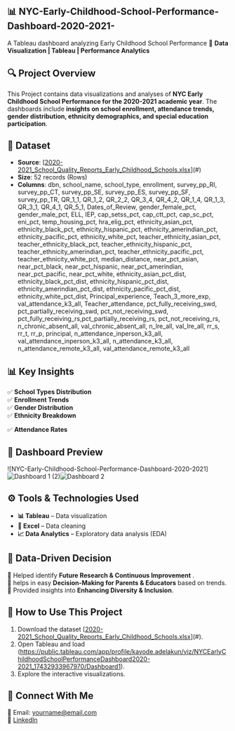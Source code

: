 ## 📊 NYC-Early-Childhood-School-Performance-Dashboard-2020-2021-

A Tableau dashboard analyzing Early Childhood School Performance 
🚀 **Data Visualization | Tableau | Performance Analytics**  

## **🔍 Project Overview**
This Project contains data visualizations and analyses of **NYC Early Childhood School Performance for the 2020-2021 academic year**. The dashboards include **insights on school enrollment, attendance trends, gender distribution, ethnicity demographics, and special education participation**.

## **📂 Dataset**
- **Source**: [[2020-2021_School_Quality_Reports_Early_Childhood_Schools.xlsx](https://github.com/user-attachments/files/19523812/2020-2021_School_Quality_Reports_Early_Childhood_Schools.xlsx)](#)  
- **Size**: 52 records (Rows)
- **Columns**: dbn, school_name, school_type, enrollment, survey_pp_RI, survey_pp_CT, survey_pp_SE, survey_pp_ES, survey_pp_SF, survey_pp_TR, QR_1_1, QR_1_2, QR_2_2, QR_3_4, QR_4_2, QR_1_4, QR_1_3, QR_3_1, QR_4_1, QR_5_1, Dates_of_Review, gender_female_pct, gender_male_pct, ELL, IEP, cap_setss_pct, cap_ctt_pct, cap_sc_pct, eni_pct, temp_housing_pct, hra_elig_pct, ethnicity_asian_pct, ethnicity_black_pct, ethnicity_hispanic_pct, ethnicity_amerindian_pct, ethnicity_pacific_pct, ethnicity_white_pct, teacher_ethnicity_asian_pct, teacher_ethnicity_black_pct, teacher_ethnicity_hispanic_pct, teacher_ethnicity_amerindian_pct, teacher_ethnicity_pacific_pct, teacher_ethnicity_white_pct, median_distance, near_pct_asian, near_pct_black, near_pct_hispanic, near_pct_amerindian, near_pct_pacific, near_pct_white, ethnicity_asian_pct_dist, ethnicity_black_pct_dist, ethnicity_hispanic_pct_dist, ethnicity_amerindian_pct_dist, ethnicity_pacific_pct_dist, ethnicity_white_pct_dist, Principal_experience, Teach_3_more_exp, val_attendance_k3_all, Teacher_attendance, pct_fully_receiving_swd, pct_partially_receiving_swd, pct_not_receiving_swd, pct_fully_receiving_rs,pct_partially_receiving_rs, pct_not_receiving_rs, n_chronic_absent_all, val_chronic_absent_all, n_lre_all, val_lre_all, rr_s, rr_t, rr_p, principal, n_attendance_inperson_k3_all, val_attendance_inperson_k3_all, n_attendance_k3_all, n_attendance_remote_k3_all, val_attendance_remote_k3_all 

## **📊 Key Insights**
✅ **School Types Distribution**  
✅ **Enrollment Trends**  
✅ **Gender Distribution**  
✅ **Ethnicity Breakdown** 

✅ **Attendance Rates** 

## **📸 Dashboard Preview**
![NYC-Early-Childhood-School-Performance-Dashboard-2020-2021] ![Dashboard 1 (2)](https://github.com/user-attachments/assets/51922665-2b6a-458c-b418-4452634c012d)![Dashboard 2](https://github.com/user-attachments/assets/ffdcf041-bc5b-4dc8-b728-702d98c41f9d)
## **⚙️ Tools & Technologies Used**
- **📊 Tableau** – Data visualization  
- **📝 Excel** – Data cleaning  
- **📈 Data Analytics** – Exploratory data analysis  (EDA)

## **📢 Data-Driven Decision**
🔹 Helped identify **Future Research & Continuous Improvement** .  
🔹 helps in easy **Decision-Making for Parents & Educators** based on trends.  
🔹 Provided insights into **Enhancing Diversity & Inclusion**.  

## **📂 How to Use This Project**
1. Download the dataset [[2020-2021_School_Quality_Reports_Early_Childhood_Schools.xlsx](https://github.com/user-attachments/files/19523964/2020-2021_School_Quality_Reports_Early_Childhood_Schools.xlsx)](#).  
2. Open Tableau and load (https://public.tableau.com/app/profile/kayode.adelakun/viz/NYCEarlyChildhoodSchoolPerformanceDashboard2020-2021_17432933967970/Dashboard1).  
3. Explore the interactive visualizations.  

## **📩 Connect With Me**
📧 Email: yourname@email.com  
🔗 [LinkedIn](https://linkedin.com/in/yourname)  
